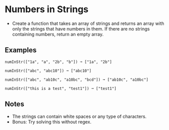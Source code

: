 # Numbers in Strings
- Create a function that takes an array of strings and returns an array with only the strings that have numbers in them. If there are no strings containing numbers, return an empty array.

## Examples
```
numInStr(["1a", "a", "2b", "b"]) ➞ ["1a", "2b"]

numInStr(["abc", "abc10"]) ➞ ["abc10"]

numInStr(["abc", "ab10c", "a10bc", "bcd"]) ➞ ["ab10c", "a10bc"]

numInStr(["this is a test", "test1"]) ➞ ["test1"]
```

## Notes
- The strings can contain white spaces or any type of characters.
- Bonus: Try solving this without regex.
